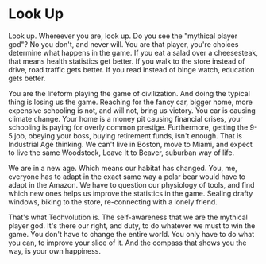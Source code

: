 
# Look Up

Look up. Whereever you are, look up. Do you see the "mythical player god"? No you don't, and never will. You are that player, you're choices determine what happens in the game. If you eat a salad over a cheesesteak, that means health statistics get better. If you walk to the store instead of drive, road traffic gets better. If you read instead of binge watch, education gets better.

You are the lifeform playing the game of civilization. And doing the typical thing is losing us the game. Reaching for the fancy car, bigger home, more expensive schooling is not, and will not, bring us victory. You car is causing climate change. Your home is a money pit causing financial crises, your schooling is paying for overly common prestige. Furthermore, getting the 9-5 job, obeying your boss, buying retirement funds, isn't enough. That is Industrial Age thinking. We can't live in Boston, move to Miami, and expect to live the same Woodstock, Leave It to Beaver, suburban way of life.

We are in a new age. Which means our habitat has changed. You, me, everyone has to adapt in the exact same way a polar bear would have to adapt in the Amazon. We have to question our physiology of tools, and find which new ones helps us improve the statistics in the game. Sealing drafty windows, biking to the store, re-connecting with a lonely friend.

That's what Techvolution is. The self-awareness that we are the mythical player god. It's there our right, and duty, to do whatever we must to win the game. You don't have to change the entire world. You only have to do what you can, to improve your slice of it. And the compass that shows you the way, is your own happiness.
